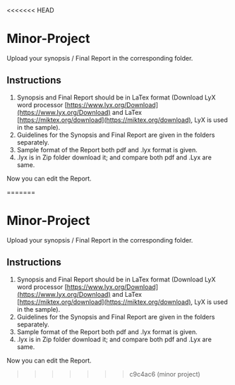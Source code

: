 <<<<<<< HEAD
# Minor-Project
Upload your synopsis / Final Report in the corresponding folder.

## Instructions
1. Synopsis and Final Report should be in LaTex format (Download LyX word processor [https://www.lyx.org/Download](https://www.lyx.org/Download) and LaTex [https://miktex.org/download](https://miktex.org/download), LyX is used in the sample).
1. Guidelines for the Synopsis and Final Report are given in the folders separately.
1. Sample format of the Report both pdf and .lyx format is given. 
1. .lyx is in Zip folder download it; and compare both pdf and .Lyx are same.

Now you can edit the Report.



=======
# Minor-Project
Upload your synopsis / Final Report in the corresponding folder.

## Instructions
1. Synopsis and Final Report should be in LaTex format (Download LyX word processor [https://www.lyx.org/Download](https://www.lyx.org/Download) and LaTex [https://miktex.org/download](https://miktex.org/download), LyX is used in the sample).
1. Guidelines for the Synopsis and Final Report are given in the folders separately.
1. Sample format of the Report both pdf and .lyx format is given. 
1. .lyx is in Zip folder download it; and compare both pdf and .Lyx are same.

Now you can edit the Report.



>>>>>>> c9c4ac6 (minor project)
